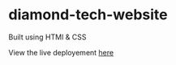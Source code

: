 # diamond-tech-website
Built using HTMl & CSS

View the live deployement [here](https://campbell-15.github.io/diamond-tech-website/)
